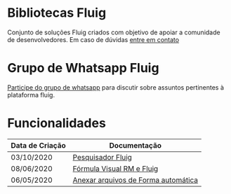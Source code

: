# Bibliotecas Fluig

Conjunto de soluções Fluig criados com objetivo de apoiar a comunidade de desenvolvedores.
Em caso de dúvidas [entre em contato](https://willian.eti.br/contato/)

# Grupo de Whatsapp Fluig

[Participe do grupo de whatsapp](https://willian.eti.br/grupo-whatsapp-fluig-duvidas-sobre-fluig-e-comunidade/) para discutir sobre assuntos pertinentes à plataforma fluig.

# Funcionalidades

| Data de Criação | Documentação |
| ------ | ------ |
| 03/10/2020 | [Pesquisador Fluig](https://willian.eti.br/pesquisador-generico-de-dados-de-processos-no-fluig/) |
| 08/06/2020 | [Fórmula Visual RM e  Fluig](https://willian.eti.br/pesquisador-generico-de-dados-de-processos-no-fluig/) |
| 06/05/2020 | [Anexar arquivos de Forma automática](https://willian.eti.br/como-inserir-anexos-no-processo-do-fuig-de-forma-automatica/) |
 
# 
